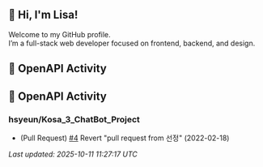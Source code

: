 ## 👋 Hi, I'm Lisa!

Welcome to my GitHub profile.  
I’m a full-stack web developer focused on frontend, backend, and design.

## 📢 OpenAPI Activity
<!--ACTIVITY_START-->
## 📢 OpenAPI Activity

### hsyeun/Kosa_3_ChatBot_Project
- (Pull Request) [#4](https://github.com/hsyeun/Kosa_3_ChatBot_Project/pull/4) Revert "pull request from 선정" (2022-02-18)

_Last updated: 2025-10-11 11:27:17 UTC_
<!--ACTIVITY_END-->


<!--
**hsyeun/hsyeun** is a ✨ _special_ ✨ repository because its `README.md` (this file) appears on your GitHub profile.

Here are some ideas to get you started:

- 🔭 I’m currently working on ...
- 🌱 I’m currently learning ...
- 👯 I’m looking to collaborate on ...
- 🤔 I’m looking for help with ...
- 💬 Ask me about ...
- 📫 How to reach me: ...
- 😄 Pronouns: ...
- ⚡ Fun fact: ...
-->
